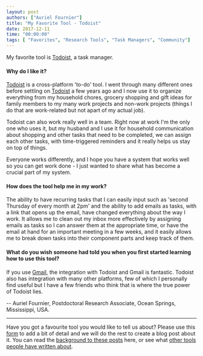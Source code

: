 ```yaml
---
layout: post
authors: ["Auriel Fournier"]
title: "My Favorite Tool - Todoist"
date: 2017-12-11
time: "00:00:00"
tags: [ "Favorites", "Research Tools", "Task Managers", "Community"]
---
```


My favorite tool is [Todoist](https://en.todoist.com/), a task manager.

#### Why do I like it?

[Todoist](https://en.todoist.com/) is a cross-platform 'to-do' tool. I went through many different ones before settling on [Todoist](https://en.todoist.com/) a few years ago
and I now use it to organize everything from my household chores, grocery shopping and gift ideas for family members to my
 many work projects and non-work projects (things I do that are work-related but not apart of my actual job).

Todoist can also work really well in a team. Right now at work I'm the only one who uses it, but my husband and I use it for
household communication about shopping and other tasks that need to be completed, we can assign each other tasks,
with time-triggered reminders and it really helps us stay on top of things.

Everyone works differently, and I hope you have a system that works well so you can get work done - I 
just wanted to share what has become a crucial part of my system.

#### How does the tool help me in my work?

The ability to have recurring tasks that I can easily input such as 'second Thursday of every month at 2pm' and the ability to add emails as tasks, with a link that opens up the email, have changed everything about the way I work. It allows me to clean out my inbox more effectively by assigning emails as tasks so I can answer them at the appropriate time, or have the email at hand for an important meeting in a few weeks, and it easily allows me to break down tasks into their component parts and keep track of them.

#### What do you wish someone had told you when you first started learning how to use this tool?

If you use [Gmail](https://gmail.com/), the integration with Todoist and Gmail is fantastic. Todoist also has integration with many other platforms, few of which I personally find useful but I have a few friends who think that is where the true power of Todoist lies.

-- Auriel Fournier, Postdoctoral Research Associate, Ocean Springs, Mississippi, USA.

---

Have you got a favourite tool you would like to tell us about?
Please use this [form](https://docs.google.com/forms/d/e/1FAIpQLSeiu5NzJsLxYueaQrNn_qKbaa5JR2Sz12CeCRyedKQxwb54Dw/viewform)
to add a bit of detail and we will do the rest to create a blog post about it. You can read
the [background to these posts](https://software-carpentry.org/blog/2017/10/fave-tools.html) here,
or see what [other tools people have written about](https://software-carpentry.org/blog/2017/11/favorites.html).
